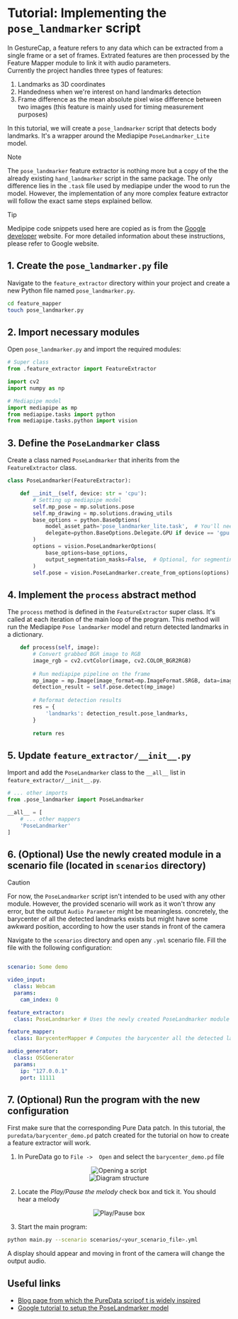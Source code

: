 # Tutorial: Implementing the `pose_landmarker` script

In GestureCap, a feature refers to any data which can be extracted from a single frame or a set of frames. Extrated features are then processed by the Feature Mapper module to link it with audio parameters.  
Currently the project handles three types of features:
1. Landmarks as 3D coordinates
2. Handedness when we're interest on hand landmarks detection
3. Frame difference as the mean absolute pixel wise difference between two images (this feature is mainly used for timing measurement purposes) 


In this tutorial, we will create a `pose_landmarker` script that detects body landmarks. It's a wrapper around the Mediapipe `PoseLandmarker_Lite` model.  

> [!NOTE]
> The `pose_landmarker` feature extractor is nothing more but a copy of the the already existing `hand_landmarker` script in the same package. The only difference lies in the `.task` file used by mediapipe under the wood to run the model. However, the implementation of any more complex feature extractor will follow the exact same steps explained bellow.

> [!TIP]
> Medipipe code snippets used here are copied as is from the [Google developer](https://ai.google.dev/edge/mediapipe/solutions/vision/pose_landmarker/python) website. For more detailed information about these instructions, please refer to Google website.

## 1. Create the `pose_landmarker.py` file

Navigate to the `feature_extractor` directory within your project and create a new Python file named `pose_landmarker.py`.

``` bash
cd feature_mapper
touch pose_landmarker.py
```


## 2. Import necessary modules


Open `pose_landmarker.py` and import the required modules:

``` python
# Super class
from .feature_extractor import FeatureExtractor

import cv2
import numpy as np

# Mediapipe model
import mediapipe as mp
from mediapipe.tasks import python
from mediapipe.tasks.python import vision
```

## 3. Define the `PoseLandmarker` class

Create a class named `PoseLandmarker` that inherits from the `FeatureExtractor` class.

``` python
class PoseLandmarker(FeatureExtractor):

    def __init__(self, device: str = 'cpu'):
        # Setting up mediapipe model
        self.mp_pose = mp.solutions.pose
        self.mp_drawing = mp.solutions.drawing_utils
        base_options = python.BaseOptions(
            model_asset_path='pose_landmarker_lite.task',  # You'll need to download this model
            delegate=python.BaseOptions.Delegate.GPU if device == 'gpu' else python.BaseOptions.Delegate.CPU
        )
        options = vision.PoseLandmarkerOptions(
            base_options=base_options,
            output_segmentation_masks=False,  # Optional, for segmenting the person from the background
        )
        self.pose = vision.PoseLandmarker.create_from_options(options)

```
    

## 4. Implement the `process` abstract method

The `process` method is defined in the `FeatureExtractor` super class. It's called at each iteration of the main loop of the program. This method will run the Mediapipe `Pose landmarker` model and return detected landmarks in a dictionary.


``` python
    def process(self, image):
        # Convert grabbed BGR image to RGB
        image_rgb = cv2.cvtColor(image, cv2.COLOR_BGR2RGB)
        
        # Run mediapipe pipeline on the frame
        mp_image = mp.Image(image_format=mp.ImageFormat.SRGB, data=image_rgb)
        detection_result = self.pose.detect(mp_image)
        
        # Reformat detection results
        res = {
            'landmarks': detection_result.pose_landmarks,
        }
        
        return res

```

## 5. Update `feature_extractor/__init__.py`

Import and add the `PoseLandmarker` class to the `__all__` list in `feature_extractor/__init__.py`.

``` python
# ... other imports
from .pose_landmarker import PoseLandmarker

__all__ = [
    # ... other mappers
    'PoseLandmarker'
]
```

## 6. (Optional) Use the newly created module in a scenario file (located in `scenarios` directory)

> [!CAUTION]
> For now, the `PoseLandmarker` script isn't intended to be used with any other module. However, the provided scenario will work as it won't throw any error, but the output `Audio Parameter` might be meaningless. concretely, the barycenter of all the detected landmarks exists but might have some awkward position, according to how the user stands in front of the camera

Navigate to the `scenarios` directory and open any `.yml` scenario file.
Fill the file with the following configuration:

``` yaml

scenario: Some demo

video_input:
  class: Webcam
  params:
    cam_index: 0

feature_extractor:
  class: PoseLandmarker # Uses the newly created PoseLandmarker module

feature_mapper:
  class: BarycenterMapper # Computes the barycenter all the detected landmarks

audio_generator:
  class: OSCGenerator
  params:
    ip: "127.0.0.1"
    port: 11111
```


## 7. (Optional) Run the program with the new configuration

First make sure that the corresponding Pure Data patch. In this tutorial, the `puredata/barycenter_demo.pd` patch created for the tutorial on how to create a feature extractor will work.

1. In PureData go to `File ->  Open` and select the `barycenter_demo.pd` file
<div align="center"><img src="../assets/images/gesturecap_pd_open_script.png" alt="Opening a script"></div>
<div align="center"><img src="../assets/images/gesturecap_pd_diagram_structure.png" alt="Diagram structure"></div>

2. Locate the *Play/Pause the melody* check box and tick it. You should hear a melody
<div align="center"><img src="../assets/images/gesturecap_pd_play_melody_box.png" alt="Play/Pause box"></div>

3. Start the main program:

``` bash
python main.py --scenario scenarios/<your_scenario_file>.yml
```

A display should appear and moving in front of the camera will change the output audio.

## Useful links
<a id="useful-links"></a>

- [Blog page from which the PureData scripof t is widely inspired](https://reallyusefulplugins.tumblr.com/richsynthesis)
- [Google tutorial to setup the PoseLandmarker model](https://ai.google.dev/edge/mediapipe/solutions/vision/pose_landmarker/python)
